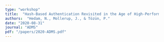 ```yaml
---
type: "workshop"
title:  "Hash-Based Authentication Revisited in the Age of High-Performance Computers"
authors:  "Hedam, N., Mollerup, J., & Tözün, P."
date: "2020-08-31"
journal: "ADMS"
pdf: "/papers/2020-ADMS.pdf"
---
```

